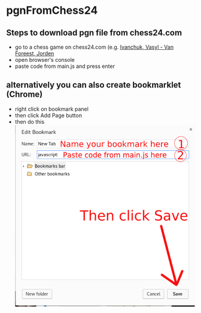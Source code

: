 # pgnFromChess24
## Steps to download pgn file from chess24.com
* go to a chess game on chess24.com (e.g. [Ivanchuk, Vasyl - Van Foreest, Jorden](https://chess24.com/en/watch/live-tournaments/fide-world-team-championship-2022-pool-a/5/3/1)
* open browser's console
* paste code from main.js and press enter

## alternatively you can also create bookmarklet (Chrome)
* right click on bookmark panel 
* then click Add Page button
* then do this 
![addBookmarklet](create_bookmark.png)
